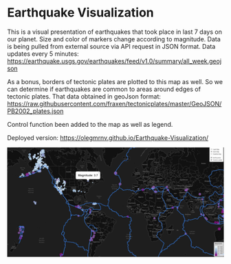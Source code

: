 # Earthquake Visualization

This is a visual presentation of earthquakes that took place in last 7 days on our planet. Size and color of markers change according to magnitude. Data is being pulled from external source via API request in JSON format. Data updates every 5 minutes: https://earthquake.usgs.gov/earthquakes/feed/v1.0/summary/all_week.geojson

As a bonus, borders of tectonic plates are plotted to this map as well. So we can determine if earthquakes are common to areas around edges of tectonic plates. That data obtained in geoJson format: https://raw.githubusercontent.com/fraxen/tectonicplates/master/GeoJSON/PB2002_plates.json

Control function been added to the map as well as legend.

Deployed version: https://olegmrnv.github.io/Earthquake-Visualization/


![graphs](static/earthquake.JPG "some of the graphs")